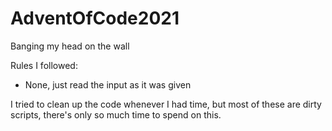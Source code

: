 # AdventOfCode2021

Banging my head on the wall

Rules I followed: 
- None, just read the input as it was given

I tried to clean up the code whenever I had time, but most of these are dirty scripts, there's only so much time to spend on this.
